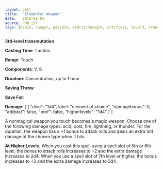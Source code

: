 ```yaml
---
layout: post
title:  "Elemental Weapon"
date:   2015-01-01
source: PHB.237
tags: [druid, ranger, paladin, eldritchknight, artificer, level3, transmutation]
---
```


**3rd-level transmutation**

**Casting Time**: 1 action

**Range**: Touch

**Components**: V, S

**Duration**: Concentration, up to 1 hour

**Saving Throw**: 

**Save For**:

**Damage**: [ { "dice": "1d4", label: "element of choice", "damagebonus": 0, "addstat": false, "prof": false, "higherlevels": "1d4" } ]

A nonmagical weapon you touch becomes a magic weapon. Choose one of the following damage types: acid, cold, fire, lightning, or thunder. For the duration, the weapon has a +1 bonus to attack rolls and deals an extra 1d4 damage of the chosen type when it hits.

**At Higher Levels.** When you cast this spell using a spell slot of 5th or 6th level, the bonus to attack rolls increases to +2 and the extra damage increases to 2d4. When you use a spell slot of 7th level or higher, the bonus increases to +3 and the extra damage increases to 3d4.
